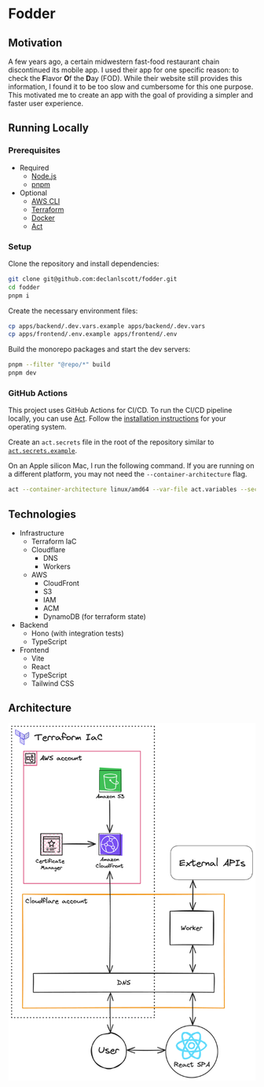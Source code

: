 # Fodder

## Motivation

A few years ago, a certain midwestern fast-food restaurant chain discontinued its mobile app. I used their app for one specific reason: to check the **F**lavor **O**f the **D**ay (FOD). While their website still provides this information, I found it to be too slow and cumbersome for this one purpose. This motivated me to create an app with the goal of providing a simpler and faster user experience.

## Running Locally

### Prerequisites

- Required
  - [Node.js](https://nodejs.org/en)
  - [pnpm](https://pnpm.io)
- Optional
  - [AWS CLI](https://aws.amazon.com/cli/)
  - [Terraform](https://www.terraform.io/)
  - [Docker](https://www.docker.com/)
  - [Act](https://nektosact.com/)

### Setup

Clone the repository and install dependencies:

```bash
git clone git@github.com:declanlscott/fodder.git
cd fodder
pnpm i
```

Create the necessary environment files:

```bash
cp apps/backend/.dev.vars.example apps/backend/.dev.vars
cp apps/frontend/.env.example apps/frontend/.env
```

Build the monorepo packages and start the dev servers:

```bash
pnpm --filter "@repo/*" build
pnpm dev
```

### GitHub Actions

This project uses GitHub Actions for CI/CD. To run the CI/CD pipeline locally, you can use [Act](https://nektosact.com/). Follow the [installation instructions](https://nektosact.com/installation/index.html) for your operating system.

Create an `act.secrets` file in the root of the repository similar to [`act.secrets.example`](https://github.com/declanlscott/fodder/blob/main/act.secrets.example).

On an Apple silicon Mac, I run the following command. If you are running on a different platform, you may not need the `--container-architecture` flag.

```bash
act --container-architecture linux/amd64 --var-file act.variables --secret-file act.secrets
```

## Technologies

- Infrastructure
  - Terraform IaC
  - Cloudflare
    - DNS
    - Workers
  - AWS
    - CloudFront
    - S3
    - IAM
    - ACM
    - DynamoDB (for terraform state)
- Backend
  - Hono (with integration tests)
  - TypeScript
- Frontend
  - Vite
  - React
  - TypeScript
  - Tailwind CSS

## Architecture

![Architecture Diagram](architecture.png)
